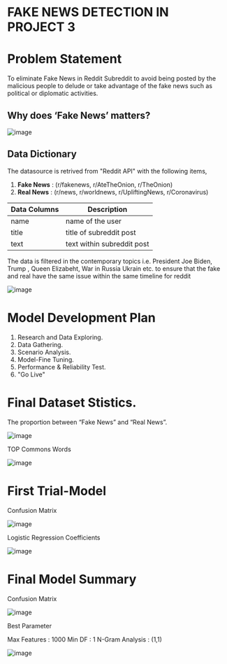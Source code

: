 # FAKE NEWS DETECTION IN PROJECT 3

# Problem Statement
To eliminate Fake News in Reddit Subreddit to avoid being posted by the malicious people to delude or take advantage of the fake news such as political or diplomatic activities.

## Why does ‘Fake News’ matters?

![image](https://user-images.githubusercontent.com/104628789/203228829-f7c972f1-daec-4ff9-ba22-d5edbe0d7b9e.png)


## Data Dictionary

The datasource is retrived from "Reddit API" with the following items,
1. **Fake News** : (r/fakenews, r/AteTheOnion, r/TheOnion)
2. **Real News** : (r/news, r/worldnews, r/UpliftingNews, r/Coronavirus)


| Data Columns | Description                |
| ------------ | -------------------------- |
| name         | name of the user           |
| title        | title of subreddit post    |
| text         | text within subreddit post |


The data is filtered in the contemporary topics i.e. President Joe Biden, Trump , Queen Elizabeht, War in Russia Ukrain etc. to ensure that the fake and real have the same issue within the same timeline for reddit

![image](https://user-images.githubusercontent.com/104628789/203228424-8889a59b-26b2-450d-99b3-8f5b4265d30a.png)


# Model Development Plan

1. Research and Data Exploring.
2. Data Gathering.
3. Scenario Analysis.
4. Model-Fine Tuning.
5. Performance & Reliability Test.
6. "Go Live"

# Final Dataset Stistics.

The proportion between “Fake News” and “Real News”.

![image](https://user-images.githubusercontent.com/104628789/195742861-e6a4e82e-b003-4d5e-8420-f2c5c782becc.png)

TOP Commons Words

![image](https://user-images.githubusercontent.com/104628789/195742919-16bfe675-266d-4274-831c-bdcc24aa2739.png)

# First Trial-Model

Confusion Matrix

![image](https://user-images.githubusercontent.com/104628789/195743039-5c951a41-1dd3-4d0d-9a2b-9827378c5665.png)

Logistic Regression Coefficients

![image](https://user-images.githubusercontent.com/104628789/195743088-4516de17-10c2-44da-8b1b-3a1620cb71e2.png)


# Final Model Summary

Confusion Matrix

![image](https://user-images.githubusercontent.com/104628789/195743272-db054e2a-9e18-474b-be9c-a5f29f9d0b42.png)

Best Parameter

Max Features : 1000 
Min DF : 1
N-Gram Analysis : (1,1)

![image](https://user-images.githubusercontent.com/104628789/195743352-c94c7ff8-d814-48be-8eca-849e4dac9834.png)













